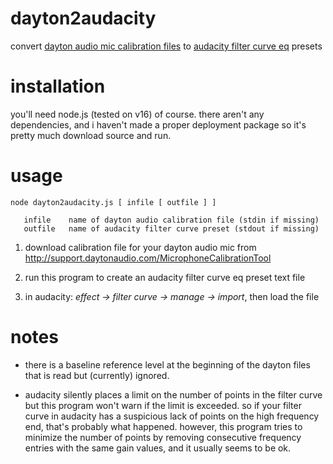 # dayton2audacity

convert [dayton audio mic calibration files](http://support.daytonaudio.com/MicrophoneCalibrationTool) to [audacity filter curve eq](https://manual.audacityteam.org/man/filter_curve_eq.html) presets

# installation

you'll need node.js (tested on v16) of course. there aren't any dependencies, and i haven't made a proper deployment package so it's pretty much download source and run.

# usage

```
node dayton2audacity.js [ infile [ outfile ] ]

   infile    name of dayton audio calibration file (stdin if missing)
   outfile   name of audacity filter curve preset (stdout if missing)
```

1. download calibration file for your dayton audio mic from http://support.daytonaudio.com/MicrophoneCalibrationTool

2. run this program to create an audacity filter curve eq preset text file

3. in audacity: *effect → filter curve → manage → import*, then load the file

# notes

- there is a baseline reference level at the beginning of the dayton files that is read but (currently) ignored.

- audacity silently places a limit on the number of points in the filter curve but this program won't warn if the limit is exceeded. so if your filter curve in audacity has a suspicious lack of points on the high frequency end, that's probably what happened. however, this program tries to minimize the number of points by removing consecutive frequency entries with the same gain values, and it usually seems to be ok.
